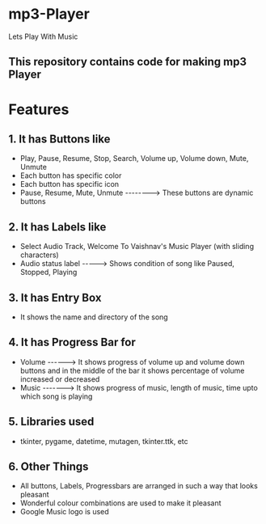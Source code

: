 # mp3-Player
Lets Play With Music

## This repository contains code for making mp3 Player

# Features
## 1. It has Buttons like
* Play, Pause, Resume, Stop, Search, Volume up, Volume down, Mute, Unmute
* Each button has specific color
* Each button has specific icon
* Pause, Resume, Mute, Unmute --------> These buttons are dynamic buttons

## 2. It has Labels like
* Select Audio Track, Welcome To Vaishnav's Music Player (with sliding characters)
* Audio status label -----> Shows condition of song like Paused, Stopped, Playing

## 3. It has Entry Box
* It shows the name and  directory of the song

## 4. It has Progress Bar for
*  Volume ------> It shows progress of volume up and volume down buttons and in the middle of the bar it shows percentage of volume increased or decreased
*  Music -------> It shows progress of music, length of music, time upto which song is playing 

## 5. Libraries used
* tkinter, pygame, datetime, mutagen, tkinter.ttk, etc

## 6. Other Things
* All buttons, Labels, Progressbars are arranged in such a way that looks pleasant
* Wonderful colour combinations are used to make it pleasant
* Google Music logo is used
